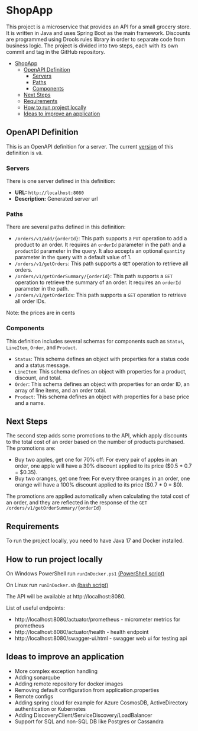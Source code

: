 # ShopApp
This project is a microservice that provides an API for a small grocery store. 
It is written in Java and uses Spring Boot as the main framework. 
Discounts are programmed using Drools rules library in order to separate code from business logic.
The project is divided into two steps, each with its own commit and tag in the GitHub repository.

<!-- TOC -->
* [ShopApp](#shopapp)
  * [OpenAPI Definition](#openapi-definition)
    * [Servers](#servers)
    * [Paths](#paths)
    * [Components](#components)
  * [Next Steps](#next-steps)
  * [Requirements](#requirements)
  * [How to run project locally](#how-to-run-project-locally)
  * [Ideas to improve an application](#ideas-to-improve-an-application)
<!-- TOC -->

## OpenAPI Definition

This is an OpenAPI definition for a server. The current [version](docs/openapi.json) of this definition is `v0`.

### Servers

There is one server defined in this definition:
- **URL:** `http://localhost:8080`
- **Description:** Generated server url

### Paths

There are several paths defined in this definition:
- `/orders/v1/add/{orderId}`: This path supports a `PUT` operation to add a product to an order. It requires an `orderId` parameter in the path and a `productId` parameter in the query. It also accepts an optional `quantity` parameter in the query with a default value of 1.
- `/orders/v1/getOrders`: This path supports a `GET` operation to retrieve all orders.
- `/orders/v1/getOrderSummary/{orderId}`: This path supports a `GET` operation to retrieve the summary of an order. It requires an `orderId` parameter in the path.
- `/orders/v1/getOrderIds`: This path supports a `GET` operation to retrieve all order IDs.

Note: the prices are in cents

### Components

This definition includes several schemas for components such as `Status`, `LineItem`, `Order`, and `Product`.

- `Status`: This schema defines an object with properties for a status code and a status message.
- `LineItem`: This schema defines an object with properties for a product, discount, and total.
- `Order`: This schema defines an object with properties for an order ID, an array of line items, and an order total.
- `Product`: This schema defines an object with properties for a base price and a name.

## Next Steps

The second step adds some promotions to the API, which apply discounts to the total cost of an order based on the number of products purchased. The promotions are:

- Buy two apples, get one for 70% off: For every pair of apples in an order, one apple will have a 30% discount applied to its price ($0.5 * 0.7 = $0.35).
- Buy two oranges, get one free: For every three oranges in an order, one orange will have a 100% discount applied to its price ($0.7 * 0 = $0).

The promotions are applied automatically when calculating the total cost of an order, and they are reflected in the response of the `GET /orders/v1/getOrderSummary/{orderId}`

## Requirements

To run the project locally, you need to have Java 17 and Docker installed.

## How to run project locally

On Windows PowerShell run `runInDocker.ps1` [(PowerShell script)](runInDocker.ps1)

On Linux run `runInDocker.sh` [(bash script)](runInDocker.sh)

The API will be available at http://localhost:8080.

List of useful endpoints:
* http://localhost:8080/actuator/prometheus - micrometer metrics for prometheus
* http://localhost:8080/actuator/health  - health endpoint
* http://localhost:8080/swagger-ui.html - swagger web ui for testing api

## Ideas to improve an application

* More complex exception handling
* Adding sonarqube
* Adding remote repository for docker images
* Removing default configuration from application.properties
* Remote configs
* Adding spring cloud for example for Azure CosmosDB, ActiveDirectory authentication or Kubernetes
* Adding DiscoveryClient/ServiceDiscovery/LoadBalancer
* Support for SQL and non-SQL DB like Postgres or Cassandra
